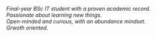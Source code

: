 

_Final-year BSc IT student with a proven academic record._ <br>
_Passionate about learning new things._ <br>
_Open-minded and curious, with an abundance mindset._ <br>
_Grwoth oriented._ <br>
